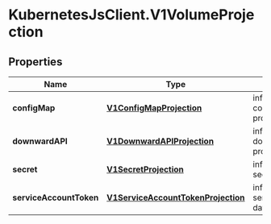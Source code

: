 # KubernetesJsClient.V1VolumeProjection

## Properties
Name | Type | Description | Notes
------------ | ------------- | ------------- | -------------
**configMap** | [**V1ConfigMapProjection**](V1ConfigMapProjection.md) | information about the configMap data to project | [optional] 
**downwardAPI** | [**V1DownwardAPIProjection**](V1DownwardAPIProjection.md) | information about the downwardAPI data to project | [optional] 
**secret** | [**V1SecretProjection**](V1SecretProjection.md) | information about the secret data to project | [optional] 
**serviceAccountToken** | [**V1ServiceAccountTokenProjection**](V1ServiceAccountTokenProjection.md) | information about the serviceAccountToken data to project | [optional] 


